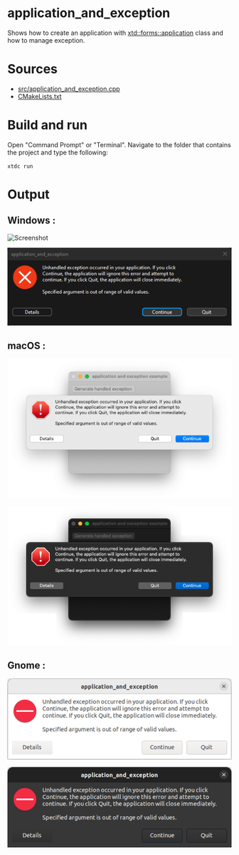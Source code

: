 # application_and_exception

Shows how to create an application with  [xtd::forms::application](../../../../src/xtd.forms/include/xtd/forms/application.h) class and how to manage exception.

# Sources

* [src/application_and_exception.cpp](src/application_and_exception.cpp)
* [CMakeLists.txt](CMakeLists.txt)

# Build and run

Open "Command Prompt" or "Terminal". Navigate to the folder that contains the project and type the following:

```shell
xtdc run
```

# Output

## Windows :

![Screenshot](../../../../docs/pictures/examples/applications/application_and_exception_w.png)

![Screenshot](../../../../docs/pictures/examples/applications/application_and_exception_wd.png)

## macOS :

![Screenshot](../../../../docs/pictures/examples/applications/application_and_exception_m.png)

![Screenshot](../../../../docs/pictures/examples/applications/application_and_exception_md.png)

## Gnome :

![Screenshot](../../../../docs/pictures/examples/applications/application_and_exception_g.png)

![Screenshot](../../../../docs/pictures/examples/applications/application_and_exception_gd.png)
